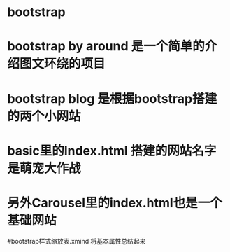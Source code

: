 # bootstrap
# bootstrap by around  是一个简单的介绍图文环绕的项目

# bootstrap blog  是根据bootstrap搭建的两个小网站
# basic里的Index.html 搭建的网站名字是萌宠大作战
# 另外Carousel里的index.html也是一个基础网站

#bootstrap样式缩放表.xmind  将基本属性总结起来


